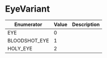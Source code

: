 # EyeVariant

| Enumerator     | Value | Description |
| -------------- | ----- | ----------- |
| EYE            | 0     |             |
| BLOODSHOT\_EYE | 1     |             |
| HOLY\_EYE      | 2     |             |
